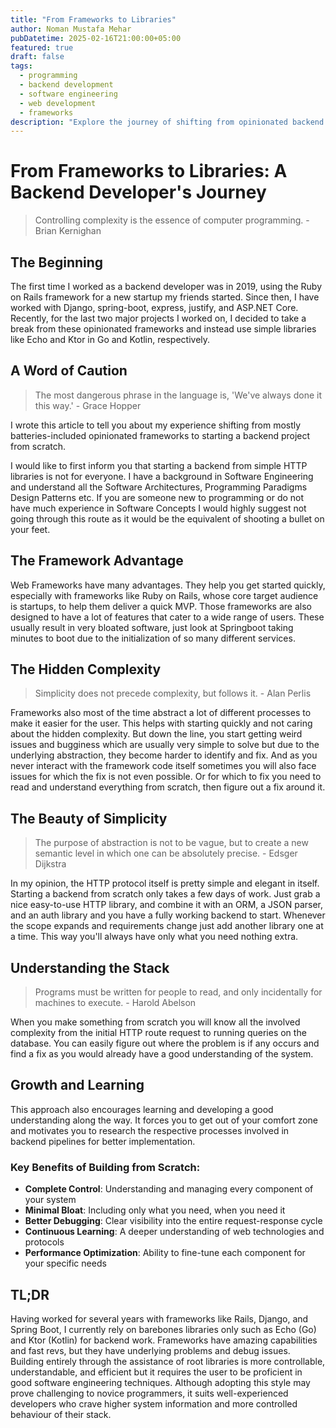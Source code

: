```yaml
---
title: "From Frameworks to Libraries"
author: Noman Mustafa Mehar
pubDatetime: 2025-02-16T21:00:00+05:00
featured: true
draft: false
tags:
  - programming
  - backend development
  - software engineering
  - web development
  - frameworks
description: "Explore the journey of shifting from opinionated backend frameworks to minimalist libraries, uncovering the benefits of simplicity, control, and deeper system understanding."
---
```


# From Frameworks to Libraries: A Backend Developer's Journey

> Controlling complexity is the essence of computer programming. - Brian Kernighan

## The Beginning
The first time I worked as a backend developer was in 2019, using the Ruby on Rails framework for a new startup my friends started. Since then, I have worked with Django, spring-boot, express, justify, and ASP.NET Core. Recently, for the last two major projects I worked on, I decided to take a break from these opinionated frameworks and instead use simple libraries like Echo and Ktor in Go and Kotlin, respectively.

## A Word of Caution
> The most dangerous phrase in the language is, 'We've always done it this way.' - Grace Hopper

I wrote this article to tell you about my experience shifting from mostly batteries-included opinionated frameworks to starting a backend project from scratch.

I would like to first inform you that starting a backend from simple HTTP libraries is not for everyone. I have a background in Software Engineering and understand all the Software Architectures, Programming Paradigms Design Patterns etc. If you are someone new to programming or do not have much experience in Software Concepts I would highly suggest not going through this route as it would be the equivalent of shooting a bullet on your feet.

## The Framework Advantage
Web Frameworks have many advantages. They help you get started quickly, especially with frameworks like Ruby on Rails, whose core target audience is startups, to help them deliver a quick MVP. Those frameworks are also designed to have a lot of features that cater to a wide range of users. These usually result in very bloated software, just look at Springboot taking minutes to boot due to the initialization of so many different services.

## The Hidden Complexity
> Simplicity does not precede complexity, but follows it. - Alan Perlis

Frameworks also most of the time abstract a lot of different processes to make it easier for the user. This helps with starting quickly and not caring about the hidden complexity. But down the line, you start getting weird issues and bugginess which are usually very simple to solve but due to the underlying abstraction, they become harder to identify and fix. And as you never interact with the framework code itself sometimes you will also face issues for which the fix is not even possible. Or for which to fix you need to read and understand everything from scratch, then figure out a fix around it.

## The Beauty of Simplicity
> The purpose of abstraction is not to be vague, but to create a new semantic level in which one can be absolutely precise. - Edsger Dijkstra

In my opinion, the HTTP protocol itself is pretty simple and elegant in itself. Starting a backend from scratch only takes a few days of work. Just grab a nice easy-to-use HTTP library, and combine it with an ORM, a JSON parser, and an auth library and you have a fully working backend to start. Whenever the scope expands and requirements change just add another library one at a time. This way you'll always have only what you need nothing extra.

## Understanding the Stack
> Programs must be written for people to read, and only incidentally for machines to execute. - Harold Abelson

When you make something from scratch you will know all the involved complexity from the initial HTTP route request to running queries on the database. You can easily figure out where the problem is if any occurs and find a fix as you would already have a good understanding of the system.

## Growth and Learning
This approach also encourages learning and developing a good understanding along the way. It forces you to get out of your comfort zone and motivates you to research the respective processes involved in backend pipelines for better implementation.

### Key Benefits of Building from Scratch:
* **Complete Control**: Understanding and managing every component of your system
* **Minimal Bloat**: Including only what you need, when you need it
* **Better Debugging**: Clear visibility into the entire request-response cycle
* **Continuous Learning**: A deeper understanding of web technologies and protocols
* **Performance Optimization**: Ability to fine-tune each component for your specific needs

## TL;DR
Having worked for several years with frameworks like Rails, Django, and Spring Boot, I currently rely on barebones libraries only such as Echo (Go) and Ktor (Kotlin) for backend work. Frameworks have amazing capabilities and fast revs, but they have underlying problems and debug issues. Building entirely through the assistance of root libraries is more controllable, understandable, and efficient but it requires the user to be proficient in good software engineering techniques. Although adopting this style may prove challenging to novice programmers, it suits well-experienced developers who crave higher system information and more controlled behaviour of their stack.